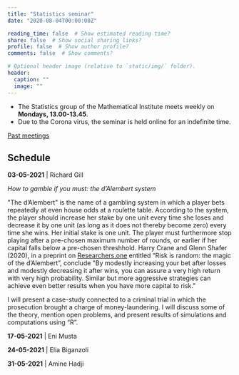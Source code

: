 ```yaml
---
title: "Statistics seminar"
date: "2020-08-04T00:00:00Z"

reading_time: false  # Show estimated reading time?
share: false  # Show social sharing links?
profile: false  # Show author profile?
comments: false  # Show comments?

# Optional header image (relative to `static/img/` folder).
header:
  caption: ""
  image: ""
---
```


- The Statistics group of the Mathematical Institute meets weekly on **Mondays,
13.00-13.45**. 
- Due to the Corona virus, the seminar is held online for an
indefinite time.

[Past meetings](/seminar-past)

## Schedule


**03-05-2021** | Richard Gill  

*How to gamble if you must: the d’Alembert system*   

"The d’Alembert" is the name of a gambling system in which a player bets repeatedly at even house odds at a roulette table. According to the system, the player should increase her stake by one unit every time she loses and decrease it by one unit (as long as it does not thereby become zero) every time she wins. Her initial stake is one unit. The player must furthermore stop playing after a pre-chosen maximum number of rounds, or earlier if her capital falls below a pre-chosen threshhold. Harry Crane and Glenn Shafer (2020), in a preprint on [Researchers.one](https://researchers.one/) entitled “Risk is random: the magic of the d’Alembert”, conclude "By modestly increasing your bet after losses and modestly decreasing it after wins, you can assure a very high return with very high probability. Similar but more aggressive strategies can achieve even better results when you have more capital to risk."

I will present a case-study connected to a criminal trial in which the prosecution brought a charge of money-laundering. I will discuss some of the theory, mention open problems, and present results of simulations and computations using “R”.


**17-05-2021** |  Eni Musta  

**24-05-2021** |  Elia Biganzoli  

**31-05-2021** |  Amine Hadji   



